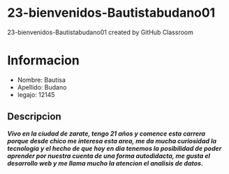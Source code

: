 # 23-bienvenidos-Bautistabudano01
23-bienvenidos-Bautistabudano01 created by GitHub Classroom
# Informacion
- Nombre: Bautisa
- Apellido: Budano
- legajo: 12145

## Descripcion
 ***Vivo en la ciudad de zarate, tengo 21 años y comence esta carrera porque desde chico me interesa esta area, me da mucha curiosidad la tecnologia y el hecho de que hoy en dia tenemos la posibilidad de poder aprender por nuestra cuenta de una forma autodidacta, me gusta el desarrollo web y me llama mucho la atencion el analisis de datos.***
